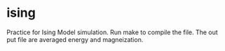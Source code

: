 ising
=====

Practice for Ising Model simulation.
Run make to compile the file.
The out put file are averaged energy and magneization.
